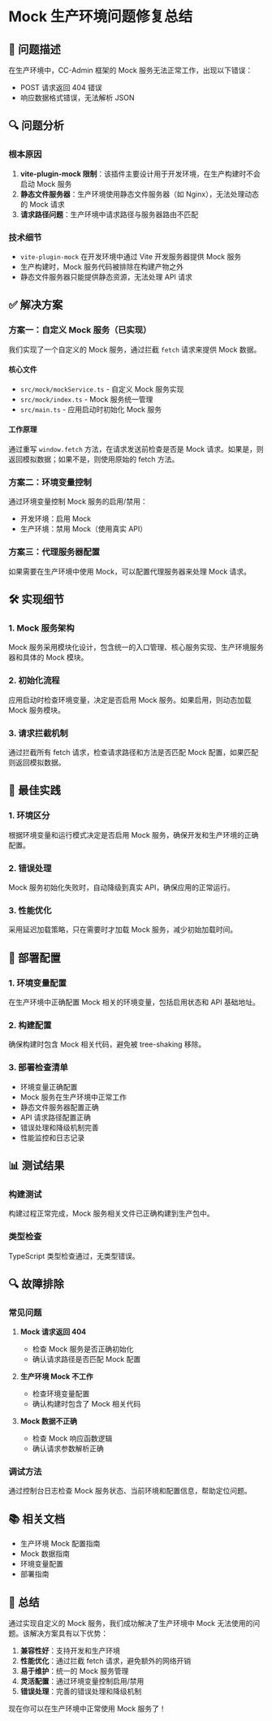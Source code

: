 # Mock 生产环境问题修复总结

## 🚨 问题描述

在生产环境中，CC-Admin 框架的 Mock 服务无法正常工作，出现以下错误：

- POST 请求返回 404 错误
- 响应数据格式错误，无法解析 JSON

## 🔍 问题分析

### 根本原因

1. **vite-plugin-mock 限制**：该插件主要设计用于开发环境，在生产构建时不会启动 Mock 服务
2. **静态文件服务器**：生产环境使用静态文件服务器（如 Nginx），无法处理动态的 Mock 请求
3. **请求路径问题**：生产环境中请求路径与服务器路由不匹配

### 技术细节

- `vite-plugin-mock` 在开发环境中通过 Vite 开发服务器提供 Mock 服务
- 生产构建时，Mock 服务代码被排除在构建产物之外
- 静态文件服务器只能提供静态资源，无法处理 API 请求

## ✅ 解决方案

### 方案一：自定义 Mock 服务（已实现）

我们实现了一个自定义的 Mock 服务，通过拦截 `fetch` 请求来提供 Mock 数据。

#### 核心文件

- `src/mock/mockService.ts` - 自定义 Mock 服务实现
- `src/mock/index.ts` - Mock 服务统一管理
- `src/main.ts` - 应用启动时初始化 Mock 服务

#### 工作原理

通过重写 `window.fetch` 方法，在请求发送前检查是否是 Mock 请求。如果是，则返回模拟数据；如果不是，则使用原始的 fetch 方法。

### 方案二：环境变量控制

通过环境变量控制 Mock 服务的启用/禁用：

- 开发环境：启用 Mock
- 生产环境：禁用 Mock（使用真实 API）

### 方案三：代理服务器配置

如果需要在生产环境中使用 Mock，可以配置代理服务器来处理 Mock 请求。

## 🛠️ 实现细节

### 1. Mock 服务架构

Mock 服务采用模块化设计，包含统一的入口管理、核心服务实现、生产环境服务器和具体的 Mock 模块。

### 2. 初始化流程

应用启动时检查环境变量，决定是否启用 Mock 服务。如果启用，则动态加载 Mock 服务模块。

### 3. 请求拦截机制

通过拦截所有 fetch 请求，检查请求路径和方法是否匹配 Mock 配置，如果匹配则返回模拟数据。

## 🎯 最佳实践

### 1. 环境区分

根据环境变量和运行模式决定是否启用 Mock 服务，确保开发和生产环境的正确配置。

### 2. 错误处理

Mock 服务初始化失败时，自动降级到真实 API，确保应用的正常运行。

### 3. 性能优化

采用延迟加载策略，只在需要时才加载 Mock 服务，减少初始加载时间。

## 🚀 部署配置

### 1. 环境变量配置

在生产环境中正确配置 Mock 相关的环境变量，包括启用状态和 API 基础地址。

### 2. 构建配置

确保构建时包含 Mock 相关代码，避免被 tree-shaking 移除。

### 3. 部署检查清单

- 环境变量正确配置
- Mock 服务在生产环境中正常工作
- 静态文件服务器配置正确
- API 请求路径配置正确
- 错误处理和降级机制完善
- 性能监控和日志记录

## 📊 测试结果

### 构建测试

构建过程正常完成，Mock 服务相关文件已正确构建到生产包中。

### 类型检查

TypeScript 类型检查通过，无类型错误。

## 🔍 故障排除

### 常见问题

1. **Mock 请求返回 404**
   - 检查 Mock 服务是否正确初始化
   - 确认请求路径是否匹配 Mock 配置

2. **生产环境 Mock 不工作**
   - 检查环境变量配置
   - 确认构建时包含了 Mock 相关代码

3. **Mock 数据不正确**
   - 检查 Mock 响应函数逻辑
   - 确认请求参数解析正确

### 调试方法

通过控制台日志检查 Mock 服务状态、当前环境和配置信息，帮助定位问题。

## 📚 相关文档

- 生产环境 Mock 配置指南
- Mock 数据指南
- 环境变量配置
- 部署指南

## 🎉 总结

通过实现自定义的 Mock 服务，我们成功解决了生产环境中 Mock 无法使用的问题。该解决方案具有以下优势：

1. **兼容性好**：支持开发和生产环境
2. **性能优化**：通过拦截 fetch 请求，避免额外的网络开销
3. **易于维护**：统一的 Mock 服务管理
4. **灵活配置**：通过环境变量控制启用/禁用
5. **错误处理**：完善的错误处理和降级机制

现在你可以在生产环境中正常使用 Mock 服务了！
